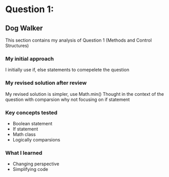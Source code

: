 # Question 1:

## Dog Walker
This section contains my analysis of Question 1 (Methods and Control Structures)

### My initial approach

I initially use if, else statements to comepelete the question

### My revised solution after review

My revised solution is simpler, use Math.min()
Thought in the context of the question with comparsion why not focusing on if statement

### Key concepts tested

* Boolean statement
* If statement
* Math class
* Logically comparsions

### What I learned

* Changing perspective
* Simplifying code
